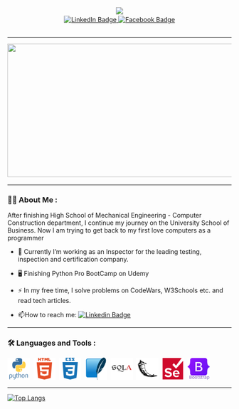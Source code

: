 <div id="header" align="center">
  <img src="https://media.giphy.com/media/M9gbBd9nbDrOTu1Mqx/giphy.gif" width="100"/>
</div>

<div id="badges" align="center">
<a href="https://www.linkedin.com/in/nikola-%C5%A1uput-03283a236/">
  <img src="https://img.shields.io/badge/LinkedIn-blue?style=for-the-badge&logo=linkedin&logoColor=white" alt="LinkedIn Badge"/>
</a>
<a href="https://www.facebook.com/nikola.suput.9">
  <img src="https://img.shields.io/badge/Facebook-blue?style=for-the-badge&logo=facebook&logoColor=white" alt="Facebook Badge"/>
</a>
</div>
<div align="center">
  <img src="https://komarev.com/ghpvc/?username=NikolaSudzo&style=flat-square&color=blue" alt=""/>
</div>

<hr>

<div align="center">
  <img src="https://media.giphy.com/media/dWesBcTLavkZuG35MI/giphy.gif" width="600" height="300"/>
</div>

<hr>

### :man_technologist: About Me :
After finishing High School of Mechanical Engineering - Computer Construction department, 
I continue my journey on the University School of Business. Now I am trying to get back to my first love computers as a programmer

- :briefcase: Currently I’m working as an Inspector for the leading testing, inspection and certification company.

- :desktop_computer: Finishing Python Pro BootCamp on Udemy

- :zap: In my free time, I solve problems on CodeWars, W3Schools etc. and read tech articles.

- :mailbox:How to reach me: [![Linkedin Badge](https://img.shields.io/badge/-NikolaSudzo-blue?style=flat&logo=Linkedin&logoColor=white)](https://www.linkedin.com/in/nikola-%C5%A1uput-03283a236/)

<hr>

### :hammer_and_wrench: Languages and Tools :
<div>
  <img src="https://raw.githubusercontent.com/devicons/devicon/1119b9f84c0290e0f0b38982099a2bd027a48bf1/icons/python/python-original-wordmark.svg" title="Python"       alt="Python" width="50" height="50"/>&nbsp;
  <img src="https://raw.githubusercontent.com/devicons/devicon/1119b9f84c0290e0f0b38982099a2bd027a48bf1/icons/html5/html5-plain-wordmark.svg" title="HTML5" alt="HTML5" width="50" height="50"/>&nbsp;
  <img src="https://raw.githubusercontent.com/devicons/devicon/1119b9f84c0290e0f0b38982099a2bd027a48bf1/icons/css3/css3-plain-wordmark.svg" title="CSS3" alt="CSS3" width="50" height="50"/>&nbsp;
  <img src="https://raw.githubusercontent.com/devicons/devicon/1119b9f84c0290e0f0b38982099a2bd027a48bf1/icons/sqlite/sqlite-original.svg" title="Sqlite" alt="Sqlite" width="50" height="50"/>&nbsp;
   <img src="https://raw.githubusercontent.com/devicons/devicon/1119b9f84c0290e0f0b38982099a2bd027a48bf1/icons/sqlalchemy/sqlalchemy-original.svg" title="SqAlc" alt="SqAlc" width="50" height="50"/>&nbsp;
  <img src="https://raw.githubusercontent.com/devicons/devicon/1119b9f84c0290e0f0b38982099a2bd027a48bf1/icons/flask/flask-original.svg"  title="Flask" alt="Flask" width="50" height="50"/>&nbsp;
  <img src="https://raw.githubusercontent.com/devicons/devicon/1119b9f84c0290e0f0b38982099a2bd027a48bf1/icons/selenium/selenium-original.svg" title="Selenium" alt="Selenium" width="50" height="50"/>&nbsp;
  <img src="https://raw.githubusercontent.com/devicons/devicon/1119b9f84c0290e0f0b38982099a2bd027a48bf1/icons/bootstrap/bootstrap-original-wordmark.svg" title="Bootstrap" alt="Bootstrap" width="50" height="50"/>&nbsp;
</div>


<hr>

[![Top Langs](https://github-readme-stats.vercel.app/api/top-langs/?username=NikolaSudzo&layout=compact&theme=dracula)](https://github.com/anuraghazra/github-readme-stats)
